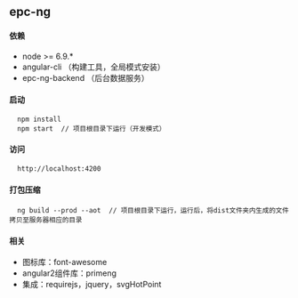 ## epc-ng
#### 依赖
- node >= 6.9.*
- angular-cli  （构建工具，全局模式安装）
- epc-ng-backend  （后台数据服务）  
#### 启动
```
  npm install
  npm start  // 项目根目录下运行（开发模式）
```
#### 访问
```
  http://localhost:4200
```
#### 打包压缩
```
  ng build --prod --aot  // 项目根目录下运行，运行后，将dist文件夹内生成的文件拷贝至服务器相应的目录
```
#### 相关
- 图标库：font-awesome
- angular2组件库：primeng
- 集成：requirejs，jquery，svgHotPoint

